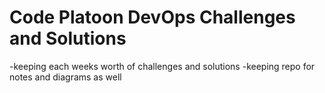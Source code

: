 # Code Platoon DevOps Challenges and Solutions
-keeping each weeks worth of challenges and solutions
-keeping repo for notes and diagrams as well